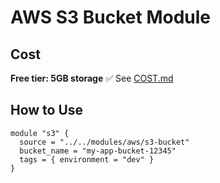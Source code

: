 # AWS S3 Bucket Module

## Cost
**Free tier: 5GB storage** ✅ See [COST.md](./COST.md)

## How to Use
```hcl
module "s3" {
  source = "../../modules/aws/s3-bucket"
  bucket_name = "my-app-bucket-12345"
  tags = { environment = "dev" }
}
```

